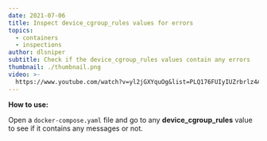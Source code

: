```yaml
---
date: 2021-07-06
title: Inspect device_cgroup_rules values for errors
topics:
  - containers
  - inspections
author: dlsniper
subtitle: Check if the device_cgroup_rules values contain any errors
thumbnail: ./thumbnail.png
video: >-
  https://www.youtube.com/watch?v=yl2jGXYquOg&list=PLQ176FUIyIUZrbrlz4AY1V8VzBJKZyVlW&index=62
---
```


**How to use:**

Open a `docker-compose.yaml` file and go to any **device_cgroup_rules** value to see if it contains any messages or not.
